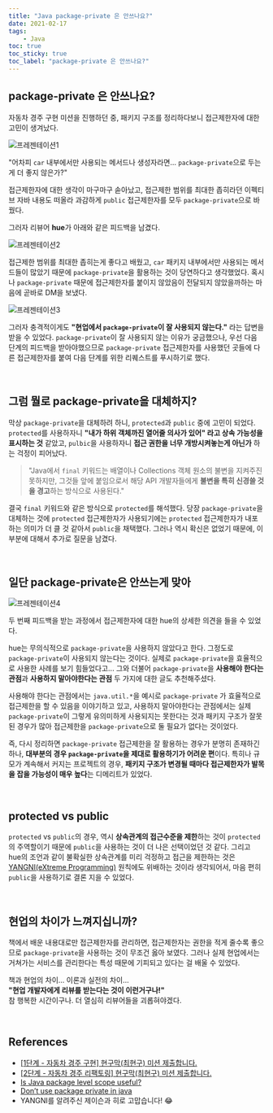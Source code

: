 ```yaml
---
title: "Java package-private 은 안쓰나요?"
date: 2021-02-17
tags:
    - Java
toc: true
toc_sticky: true
toc_label: "package-private 은 안쓰나요?"
---
```


## package-private 은 안쓰나요?
자동차 경주 구현 미션을 진행하던 중, 패키지 구조를 정리하다보니 접근제한자에 대한 고민이 생겨났다.

![프레젠테이션1](https://user-images.githubusercontent.com/37354145/107908298-0cc74f00-6f99-11eb-8232-9b8d81286f28.png)

"어차피 `car` 내부에서만 사용되는 메서드나 생성자라면... `package-private`으로 두는게 더 좋지 않은가?"  
  
접근제한자에 대한 생각이 마구마구 솓아났고, 접근제한 범위를 최대한 좁히라던 이펙티브 자바 내용도 떠올라 
과감하게 `public` 접근제한자를 모두 `package-private`으로 바꿨다.  
  
그러자 리뷰어 **hue**가 아래와 같은 피드백을 남겼다.

![프레젠테이션2](https://user-images.githubusercontent.com/37354145/107912147-51ef7f00-6fa1-11eb-824b-d545543dff3d.png)

접근제한 범위를 최대한 좁히는게 좋다고 배웠고, `car` 패키지 내부에서만 사용되는 메서드들이 많았기 때문에 
`package-private`을 활용하는 것이 당연하다고 생각했었다. 혹시나 `package-private` 때문에 
접근제한자를 붙이지 않았음이 전달되지 않았을까하는 마음에 곧바로 DM을 보냈다.

![프레젠테이션3](https://user-images.githubusercontent.com/37354145/107912573-173a1680-6fa2-11eb-97ee-736df1a9b917.png)

그러자 충격적이게도 **"현업에서 `package-private`이 잘 사용되지 않는다."** 라는 답변을 받을 수 있었다. 
`package-private`이 잘 사용되지 않는 이유가 궁금했으나, 우선 다음 단계의 피드백을 받아야했으므로 
`package-private` 접근제한자를 사용했던 곳들에 다른 접근제한자를 붙여 다음 단계를 위한 리퀘스트를 푸시하기로 했다.

<br>

## 그럼 뭘로 package-private을 대체하지?
막상 `package-private`을 대체하려 하니, `protected`과 `public` 중에 고민이 되었다. 
`protected`를 사용하자니 **"내가 하위 객체까진 열어줄 의사가 있어" 라고 상속 가능성을 표시하는 것** 같았고, 
`pulbic`을 사용하자니 **접근 권한을 너무 개방시켜놓는게 아닌가** 하는 걱정이 피어났다.  
  
> "Java에서 `final` 키워드는 배열이나 Collections 객체 원소의 불변을 지켜주진 못하지만, 
> 그것들 앞에 붙임으로서 해당 API 개발자들에게 **불변을 특히 신경쓸 것을 경고**하는 방식으로 사용된다."

결국 `final` 키워드와 같은 방식으로 `protected`를 해석했다. 당장 `package-private`을 대체하는 것에 
`protected` 접근제한자가 사용되기에는 `protected` 접근제한자가 내포하는 의미가 더 클 것 같아서 `public`을 채택했다.
그러나 역시 확신은 없었기 때문에, 이 부분에 대해서 추가로 질문을 남겼다.

<br>

## 일단 package-private은 안쓰는게 맞아

![프레젠테이션4](https://user-images.githubusercontent.com/37354145/107914949-cbd63700-6fa6-11eb-9917-5904a3423bde.png)

두 번째 피드백을 받는 과정에서 접근제한자에 대한 hue의 상세한 의견을 들을 수 있었다.  
  
hue는 무의식적으로 `package-private`을 사용하지 않았다고 한다. 그정도로 `package-private`이 사용되지 않는다는 것이다. 
실제로 `package-private`을 효율적으로 사용한 사례를 보기 힘들었다고... 
그와 더불어 `package-private`을 **사용해야 한다는 관점**과 **사용하지 말아야한다는 관점** 두 가지에 대한 
글도 추천해주셨다.  
  
사용해야 한다는 관점에서는 `java.util.*`을 예시로 `package-private` 
가 효율적으로 접근제한을 할 수 있음을 이야기하고 있고, 사용하지 말아야한다는 관점에서는 
실제 `package-private`이 그렇게 유의미하게 사용되지는 못한다는 것과 패키지 구조가 잘못된 경우가 많아 
접근제한을 `package-private`으로 둘 필요가 없다는 것이었다.  
  
즉, 다시 정리하면 `package-private` 접근제한을 잘 활용하는 경우가 분명히 존재하긴 하나, 
**대부분의 경우 `package-private`을 제대로 활용하기가 어려운 편**이다. 특히나 규모가 계속해서 커지는 
프로젝트의 경우, **패키지 구조가 변경될 때마다 접근제한자가 발목을 잡을 가능성이 매우 높다**는 디메리트가 있었다.  
  
<br>

## protected vs public  
`protected` vs `public`의 경우, 역시 **상속관계의 접근수준을 제한**하는 것이 `protected`의 주역할이기 때문에 
`public`을 사용하는 것이 더 나은 선택이었던 것 같다. 그리고 hue의 조언과 같이 불확실한 상속관계를 미리 걱정하고 
접근을 제한하는 것은 [YANGNI(eXtreme Programming)](https://ko.wikipedia.org/wiki/YAGNI) 원칙에도 
위배하는 것이라 생각되어서, 마음 편히 `public`을 사용하기로 결론 지을 수 있었다.

<br>

## 현업의 차이가 느껴지십니까?
책에서 배운 내용대로만 접근제한자를 관리하면, 접근제한자는 권한을 적게 줄수록 좋으므로 `package-private`을 사용하는 것이 
무조건 옳아 보였다. 그러나 실제 현업에서는 거쳐가는 서비스를 관리한다는 특성 때문에 기피되고 있다는 걸 배울 수 있었다.  
  
책과 현업의 차이... 이론과 실전의 차이...  
**"현업 개발자에게 리뷰를 받는다는 것이 이런거구나!"**  
참 행복한 시간이구나. 더 열심히 리뷰어들을 괴롭혀야겠다.

<br>

## References
- [[1단계 - 자동차 경주 구현] 현구막(최현구) 미션 제출합니다.](https://github.com/woowacourse/java-racingcar/pull/181)
- [[2단계 - 자동차 경주 리팩토링] 현구막(최현구) 미션 제출합니다.](https://github.com/woowacourse/java-racingcar/pull/199)
- [Is Java package level scope useful?](https://softwareengineering.stackexchange.com/questions/294640/is-java-package-level-scope-useful)
- [Don’t use package private in java](https://hummusandmagnets.tumblr.com/post/52285020299/dont-use-package-private-in-java)
- YANGNI를 알려주신 제이슨과 히로 고맙습니다! 😂
